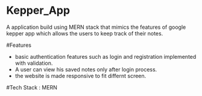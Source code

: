 # Kepper_App
A application build using MERN stack that mimics the features of google kepper app which allows the users to keep track of their notes.


#Features

* basic authentication features such as login and registration implemented with validation.
* A user can view his saved notes only after login process.
* the website is made responsive to fit differnt screen.

#Tech Stack : MERN
